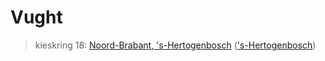 # Vught 
> kieskring 18:  [Noord-Brabant, 's-Hertogenbosch](../) (['s-Hertogenbosch](../'s-Hertogenbosch))